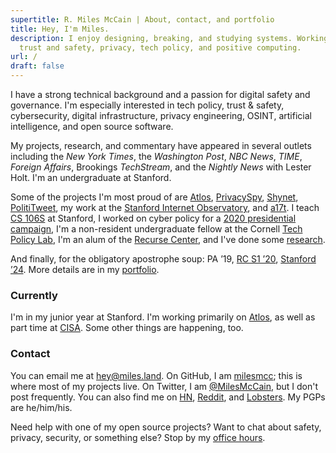 ```yaml
---
supertitle: R. Miles McCain | About, contact, and portfolio
title: Hey, I'm Miles.
description: I enjoy designing, breaking, and studying systems. Working on
  trust and safety, privacy, tech policy, and positive computing.
url: /
draft: false
---
```


I have a strong technical background and a passion for digital safety and governance. I'm especially interested in tech policy, trust & safety, cybersecurity, digital infrastructure, privacy engineering, OSINT, artificial intelligence, and open source software.

My projects, research, and commentary have appeared in several outlets including the _New York Times_, the _Washington Post_, _NBC News_, _TIME_, _Foreign Affairs_, Brookings _TechStream_, and the _Nightly News_ with Lester Holt. I'm an undergraduate at Stanford.

Some of the projects I'm most proud of are [Atlos](https://atlos.org), [PrivacySpy](https://privacyspy.org), [Shynet](https://github.com/milesmcc/shynet), [PolitiTweet](https://polititweet.org), my work at the [Stanford Internet Observatory](https://io.stanford.edu), and [a17t](https://a17t.miles.land). I teach [CS 106S](http://web.stanford.edu/class/cs106s/) at Stanford, I worked on cyber policy for a [2020 presidential campaign](/portfolio/politics), I'm a non-resident undergraduate fellow at the Cornell [Tech Policy Lab](https://tpl.as.cornell.edu), I'm an alum of the [Recurse Center](https://www.recurse.com/scout/click?t=e62336f0f378bcf03a96d441d015db88), and I've done some [research](https://scholar.google.com/citations?user=lrKeJiUAAAAJ).

And finally, for the obligatory apostrophe soup: PA &rsquo;19, [RC S1 &rsquo;20](https://www.recurse.com/scout/click?t=e62336f0f378bcf03a96d441d015db88), [Stanford &rsquo;24](https://stanford.edu/~mccain/). More details are in my [portfolio](/portfolio/).

### Currently

I'm in my junior year at Stanford. I'm working primarily on [Atlos](https://atlos.org), as well as part time at [CISA](https://cisa.gov/). Some other things are happening, too.

### Contact

You can email me at [hey@miles.land](mailto:hey@miles.land). On GitHub, I am [milesmcc](https://github.com/milesmcc); this is where most of my projects live. On Twitter, I am [@MilesMcCain](https://twitter.com/MilesMcCain), but I don't post frequently. You can also find me on [HN](https://news.ycombinator.com/user?id=epoch_100), [Reddit](https://reddit.com/u/epoch_100), and [Lobsters](https://lobste.rs/u/rmrm). My PGPs are he/him/his.

Need help with one of my open source projects? Want to chat about safety, privacy, security, or something else? Stop by my <a href="/officehours">office hours</a>.
